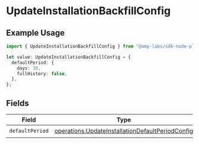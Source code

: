 # UpdateInstallationBackfillConfig

## Example Usage

```typescript
import { UpdateInstallationBackfillConfig } from "@amp-labs/sdk-node-platform/models/operations";

let value: UpdateInstallationBackfillConfig = {
  defaultPeriod: {
    days: 30,
    fullHistory: false,
  },
};
```

## Fields

| Field                                                                                                                | Type                                                                                                                 | Required                                                                                                             | Description                                                                                                          |
| -------------------------------------------------------------------------------------------------------------------- | -------------------------------------------------------------------------------------------------------------------- | -------------------------------------------------------------------------------------------------------------------- | -------------------------------------------------------------------------------------------------------------------- |
| `defaultPeriod`                                                                                                      | [operations.UpdateInstallationDefaultPeriodConfig](../../models/operations/updateinstallationdefaultperiodconfig.md) | :heavy_check_mark:                                                                                                   | N/A                                                                                                                  |